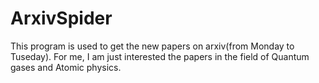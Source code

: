 # ArxivSpider
This program is used to get the new papers on arxiv(from Monday to Tuseday).
For me, I am just interested the papers in the field of Quantum gases and Atomic physics. 
